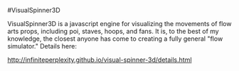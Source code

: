#VisualSpinner3D

VisualSpinner3D is a javascript engine for visualizing the movements of flow arts props, including poi, staves, hoops, and fans.  It is, to the best of my knowledge, the closest anyone has come to creating a fully general "flow simulator."  Details here:

http://infiniteperplexity.github.io/visual-spinner-3d/details.html
